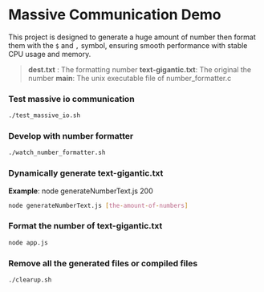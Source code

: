 # Massive Communication Demo

This project is designed to generate a huge amount of number then format them with the `$`
and `,` symbol, ensuring smooth performance with stable CPU usage and memory.

> **dest.txt** : The formatting number
> **text-gigantic.txt**: The original the number
> **main**: The unix executable file of number_formatter.c

### Test massive io communication

```bash
./test_massive_io.sh
```

### Develop with number formatter

```bash
./watch_number_formatter.sh
```

### Dynamically generate text-gigantic.txt

**Example**: node generateNumberText.js 200

```bash
node generateNumberText.js [the-amount-of-numbers]
```

### Format the number of text-gigantic.txt

```bash
node app.js
```

### Remove all the generated files or compiled files

```bash
./clearup.sh
```
